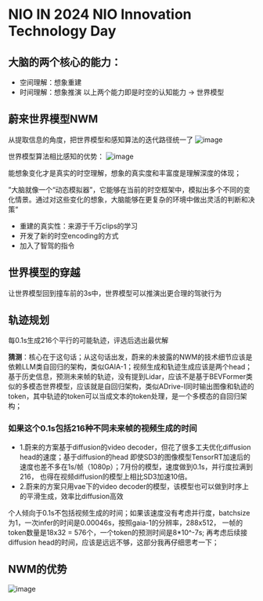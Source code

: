 # NIO IN 2024 NIO Innovation Technology Day

##  大脑的两个核心的能力：
- 空间理解：想象重建
- 时间理解：想象推演
以上两个能力即是时空的认知能力 -> 世界模型

## 蔚来世界模型NWM
从提取信息的角度，把世界模型和感知算法的迭代路径统一了
![image](https://github.com/user-attachments/assets/56fdfc7e-9772-4bea-b1e4-fe08a4b4aef8)

世界模型算法相比感知的优势：
![image](https://github.com/user-attachments/assets/1a6338fe-3a38-4c0d-be67-d321701f7267)

能想象变化才是真实的时空理解，想象的真实度和丰富度是理解深度的体现；

”大脑就像一个“动态模拟器”，它能够在当前的时空框架中，模拟出多个不同的变化情景。通过对这些变化的想象，大脑能够在更复杂的环境中做出灵活的判断和决策“

- 重建的真实性：来源于千万clips的学习
- 开发了新的时空encoding的方式
-  加入了智驾的指令

## 世界模型的穿越
让世界模型回到撞车前的3s中，世界模型可以推演出更合理的驾驶行为

## 轨迹规划
每0.1s生成216个平行的可能轨迹，评选后选出最优解

**猜测**：核心在于这句话；从这句话出发，蔚来的未披露的NWM的技术细节应该是依赖LLM类自回归的架构，类似GAIA-1；视频生成和轨迹生成应该是两个head；基于历史信息，预测未来帧的轨迹，没有提到Lidar，应该不是基于BEVFormer类似的多模态世界模型，应该就是自回归架构，类似ADrive-I同时输出图像和轨迹的token，其中轨迹的token可以当成文本的token处理，是一个多模态的自回归架构；

### 如果这个0.1s包括216种不同未来帧的视频生成的时间
- 1.蔚来的方案基于diffusion的video decoder，但花了很多工夫优化diffusion head的速度；基于diffusion的head 即使SD3的图像模型TensorRT加速后的速度也差不多在1s/帧（1080p）；7月份的模型，速度做到0.1s，并行度拉满到216， 也得在视频diffusion的模型上相比SD3加速10倍。
- 2.蔚来的方案只用vae下的video decoder的模型，该模型也可以做到时序上的平滑生成，效率比diffusion高效

个人倾向于0.1s不包括视频生成的时间；如果该速度没有考虑并行度，batchsize为1，一次infer的时间是0.00046s，按照gaia-1的分辨率，288x512， 一帧的token数量是18x32 = 576个，一个token的预测时间是8*10^-7s;  再考虑后续接diffusion head的时间，应该是远远不够，这部分我再仔细思考一下；

## NWM的优势
![image](https://github.com/user-attachments/assets/8a5307a6-f46f-4d8b-8de3-cf326c2f9310)

